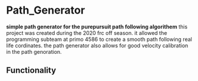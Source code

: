 # Path_Generator
 **simple path generator for the purepursuit path following algorithem**
this project was created during the 2020 frc off season.
it allowed the programming subteam at primo 4586 to create a smooth path following real life cordinates.
the path generator also allows for good velocity calibration in the path genoration.

## Functionality

